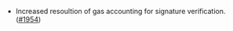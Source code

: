 - Increased resoultion of gas accounting for signature verification.
  ([\#1954](https://github.com/anoma/namada/pull/1954))